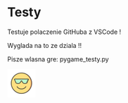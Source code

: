 # Testy

Testuje polaczenie GitHuba z VSCode !

Wyglada na to ze dziala !!

Pisze wlasna gre:
pygame_testy.py 


<img src="pic/Emoji.png" alt="emotek" width="64" height="64">
